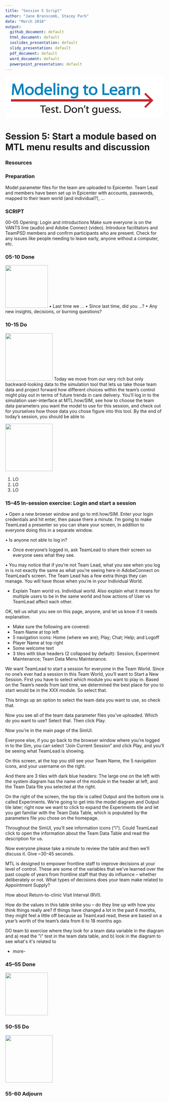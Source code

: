 ```yaml
---
title: "Session 5 Script"
author: "Jane Branscomb, Stacey Park"
date: "March 2018"
output: 
  github_document: default
  html_document: default
  ioslides_presentation: default
  slidy_presentation: default
  pdf_document: default
  word_document: default
  powerpoint_presentation: default
---
```


<!-- MTL Logo, HTML img tag -->
<img src = "https://raw.githubusercontent.com/lzim/teampsd/teampsd_style/mtl_logo/mtl_testdontguess_sm.png"
     height = "130" width = "500">    

# Session 5: Start a module based on MTL menu results and discussion

### Resources


### Preparation
Model parameter files for the team are uploaded to Epicenter. Team Lead and members have been set up in Epicenter with accounts, passwords, mapped to their team world (and individual?), ...

### SCRIPT
00–05 Opening: Login and introductions
Make sure everyone is on the VANTS line (audio) and Adobe Connect (video). 
Introduce facilitators and TeamPSD members and confirm participants who are present.
Check for any issues like people needing to leave early, anyone without a computer, etc. 

### 05-10 Done
<!-- Done List Icon -->
<img src = "https://raw.githubusercontent.com/lzim/teampsd/hexagon_icons/np_hexagon-check-mark_309690_003F72.png"
     height = "135" width = "135">
• Last time we … 
• Since last time, did you …?
• Any new insights, decisions, or burning questions?

### 10-15 Do
<!-- Do List Icon -->     
<img src = "https://raw.githubusercontent.com/lzim/teampsd/hexagon_icons/np_synchronize_778914_003F72.png"
     height = "150" width = "150">
Today we move from our very rich but only backward-looking data to the simulation tool that lets us take those team data and project forward how different choices within the team’s control might play out in terms of future trends in care delivery. You’ll log in to the simulation user-interface at MTL.how/SIM, see how to choose the team data parameters you want the model to use for this session, and check out for yourselves how those data you chose figure into this tool. By the end of today’s session, you should be able to

<!-- Learning Objectives Icon -->
<img src = "https://raw.githubusercontent.com/lzim/teampsd/hexagon_icons/np_star_778913_003F72.png"
     height = "150" width = "150"> 
1. LO
2. LO
3. LO	

### 15–45	In-session exercise: Login and start a session

•	Open a new browser window and go to mtl.how/SIM. Enter your login credentials and hit enter, then pause there a minute. I’m going to make TeamLead a presenter so you can share your screen, in addition to everyone doing this in a separate window.

•	Is anyone not able to log in?

-	Once everyone’s logged in, ask TeamLead to share their screen so everyone sees what they see.

•	You may notice that if you’re not Team Lead, what you see when you log in is not exactly the same as what you’re seeing here in AdobeConnect on TeamLead’s screen. The Team Lead has a few extra things they can manage. You will have those when you’re in your Individual World. 

-	Explain Team world vs. Individual world. Also explain what it means for multiple users to be in the same world and how actions of User vs TeamLead affect each other.

OK, tell us what you see on this page, anyone, and let us know if it needs explanation.

-	Make sure the following are covered:
-	Team Name at top left
-	5 navigation icons: Home (where we are); Play; Chat; Help; and Logoff
-	Player Name at top right
-	Some welcome text
-	3 tiles with blue headers (2 collapsed by default): Session; Experiment Maintenance; Team Data Menu Maintenance.

We want TeamLead to start a session for everyone in the Team World. Since no one’s ever had a session in this Team World, you’ll want to Start a New Session. First you have to select which module you want to play in. Based on the Team’s needs from last time, we determined the best place for you to start would be in the XXX module. So select that. 

This brings up an option to select the team data you want to use, so check that.

Now you see all of the team data parameter files you’ve uploaded. Which do you want to use? Select that. Then click Play.

Now you’re in the main page of the SimUI.

Everyone else, if you go back to the browser window where you’re logged in to the Sim, you can select “Join Current Session” and click Play, and you’ll be seeing what TeamLead is showing.

On this screen, at the top you still see your Team Name, the 5 navigation icons, and your username on the right.

And there are 3 tiles with dark blue headers: The large one on the left with the system diagram has the name of the module in the header at left, and the Team Data file you selected at the right.

On the right of the screen, the top tile is called Output and the bottom one is called Experiments. We’re going to get into the model diagram and Output tile later; right now we want to click to expand the Experiments tile and let you get familiar with the Team Data Table, which is populated by the parameters file you chose on the homepage. 

Throughout the SimUI, you’ll see information icons (“i”). Could TeamLead click to open the information about the Team Data Table and read the description for us.

Now everyone please take a minute to review the table and then we’ll discuss it. Give ~30-45 seconds.

MTL is designed to empower frontline staff to improve decisions at your level of control. These are some of the variables that we’ve learned over the past couple of years from frontline staff that they do influence – whether deliberately or not. What types of decisions does your team make related to Appointment Supply? 

How about Return-to-clinic Visit Interval (RVI).

How do the values in this table strike you – do they line up with how you think things really are? If things have changed a lot in the past 6 months, they might feel a little off because as TeamLead read, these are based on a year’s worth of the team’s data from 6 to 18 months ago. 

DO team b) exercise where they look for a team data variable in the diagram and a) read the "i" test in the team data table, and b) look in the diagram to see what's it's related to
-	more-

### 45–55	Done
<!-- Done List Icon -->
<img src = "https://raw.githubusercontent.com/lzim/teampsd/hexagon_icons/np_hexagon-check-mark_309690_003F72.png"
     height = "135" width = "135">

### 50-55 Do
<!-- Do List Icon -->     
<img src = "https://raw.githubusercontent.com/lzim/teampsd/hexagon_icons/np_synchronize_778914_003F72.png"
     height = "150" width = "150">
     
### 55-60 Adjourn
